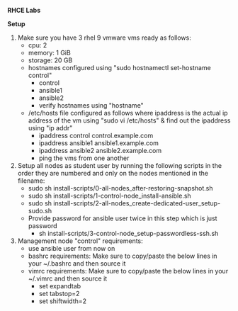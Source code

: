 **RHCE Labs**

**Setup**
1.  Make sure you have 3 rhel 9 vmware vms ready as follows:
    - cpu: 2
    - memory: 1 GiB
    - storage: 20 GB
    - hostnames configured using "sudo hostnamectl set-hostname control"
      - control
      - ansible1
      - ansible2
      - verify hostnames using "hostname"
    - /etc/hosts file configured as follows where ipaddress is the actual ip address of the vm using "sudo vi /etc/hosts" & find out the ipaddress using "ip addr"
      - ipaddress control control.example.com
      - ipaddress ansible1 ansible1.example.com
      - ipaddress ansible2 ansible2.example.com
      - ping the vms from one another
2.  Setup all nodes as student user by running the following scripts in the order they are numbered and only on the nodes mentioned in the filename:
    - sudo sh install-scripts/0-all-nodes_after-restoring-snapshot.sh
    - sudo sh install-scripts/1-control-node_install-ansible.sh
    - sudo sh install-scripts/2-all-nodes_create-dedicated-user_setup-sudo.sh
    - Provide password for ansible user twice in this step which is just password
      - sh install-scripts/3-control-node_setup-passwordless-ssh.sh
3.  Management node "control" requirements:
    - use ansible user from now on
    - bashrc requirements: Make sure to copy/paste the below lines in your ~/.bashrc and then source it
    - vimrc requirements: Make sure to copy/paste the below lines in your ~/.vimrc and then source it
      - set expandtab
      - set tabstop=2
      - set shiftwidth=2


